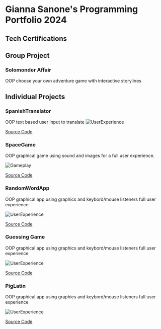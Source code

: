 # Gianna Sanone's Programming Portfolio 2024

## Tech Certifications

## Group Project

### Solomonder Affair
OOP choose your own adventure game with interactive storylines


## Individual Projects

### SpanishTranslator
OOP text based user input to translate 
![UserExperience](https://replit.com/@9720855/SpanishTranslator)

[Source Code]()

### SpaceGame
OOP graphical game using sound and images for a full user experience.

![Gameplay]()

[Source Code]()

### RandomWordApp
OOP graphical app using graphics and keybord/mouse listeners full user experience

![UserExperience](https://replit.com/@9720855/RandomWordApp)

[Source Code]()

### Guessing Game
OOP graphical app using graphics and keybord/mouse listeners full user experience

![UserExperience](https://replit.com/@9720855/Guessing-Game)

[Source Code]()

### PigLatin
OOP graphical app using graphics and keybord/mouse listeners full user experience

![UserExperience](https://replit.com/@9720855/Piglatin#main.py)

[Source Code]()
